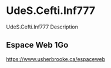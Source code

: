 # UdeS.Cefti.Inf777
UdeS.Cefti.Inf777 Description

## Espace Web 1Go

https://www.usherbrooke.ca/espaceweb
